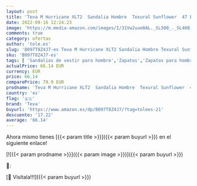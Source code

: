 ```yaml
---
layout: post
title: 'Teva M Hurricane XLT2  Sandalia Hombre  Texural Sunflower  47 EU'
date: 2022-09-16 12:24:23
image: 'https://m.media-amazon.com/images/I/31Vw2uue0AL._SL500_._SL400_.jpg'
comments: true
category: ofertas
author: 'tole.es'
slug: 'B097T8Z4J7-es Teva M Hurricane XLT2 Sandalia Hombre Texural Sunflower 47 EU'
sku: 'B097T8Z4J7-es'
tags: [ 'Sandalias de vestir para hombre','Zapatos','Zapatos para hombre','Zapatos y complementos','sandalia','teva','🇪🇸', ]
actualPrice: 66.14 EUR
currency: EUR
price: 66.14
comparePrice: 79.9 EUR
prodname: 'Teva M Hurricane XLT2  Sandalia Hombre  Texural Sunflower  47 EU'
country: 'es'
flag: '🇪🇸'
brand: 'Teva'
buyurl: 'https://www.amazon.es/dp/B097T8Z4J7/?tag=tolees-21'
descuento: '17.22'
average: '66.14'
---
```


Ahora mismo tienes [{{< param title >}}]({{< param buyurl >}}) en el siguiente enlace!

[![{{< param prodname >}}]({{< param image >}})]({{< param buyurl >}})

🔎:


[🛒 Visítala!!!]({{< param buyurl >}})
